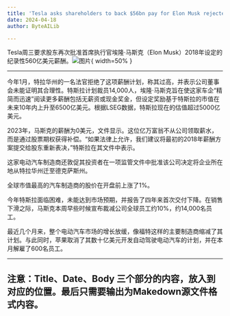 ```yaml
---
title: 'Tesla asks shareholders to back $56bn pay for Elon Musk rejected by judge'
date: 2024-04-18
author: ByteAILib

---
```


Tesla周三要求股东再次批准首席执行官埃隆·马斯克（Elon Musk）2018年设定的纪录性560亿美元薪酬。![图片](https://i.guim.co.uk/img/media/60db1e841e56752621cd6f437da634bcc8fb3be6/0_65_1960_1176/master/1960.jpg){ width=50% }

---
今年1月，特拉华州的一名法官拒绝了这项薪酬计划，称其过高，并表示公司董事会未能证明其合理性。特斯拉计划裁员14,000人，埃隆·马斯克旨在使这家车企“精简而迅速”阅读更多薪酬包括无薪资或现金奖金，但设定奖励基于特斯拉的市值在未来10年内上升至6500亿美元。根据LSEG数据，特斯拉现在的估值超过5000亿美元。

2023年，马斯克的薪酬为0美元，文件显示。这位亿万富翁不从公司领取薪水，而是通过股票期权获得补偿。“如果法律上允许，我们建议将最初的2018年薪酬方案提交给股东重新表决，”特斯拉在其文件中表示。

这家电动汽车制造商还敦促其投资者在一项监管文件中批准该公司决定将企业所在地从特拉华州迁至德克萨斯州。

全球市值最高的汽车制造商的股价在开盘前上涨了1%。

今年特斯拉面临困难，未能达到市场预期，并报告了四年来首次交付下降。在销售下滑之际，马斯克本周早些时候宣布裁减公司全球员工约10%，约14,000名员工。

最近几个月来，整个电动汽车市场的增长放缓，像福特这样的主要制造商缩减了其计划。与此同时，苹果取消了其数十亿美元开发自动驾驶电动汽车的计划，并在本月解雇了600名员工。

---

注意：Title、Date、Body 三个部分的内容，放入到对应的位置。最后只需要输出为Makedown源文件格式内容。
---
